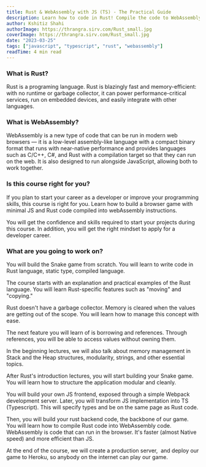 ```yaml
---
title: Rust & WebAssembly with JS (TS) - The Practical Guide
description: Learn how to code in Rust! Compile the code to WebAssembly, prepare JS/TS frontend and finish the course by creating the practical Snake game that can run in any browser.
author: Kshitiz Shahi
authorImage: https://thrangra.sirv.com/Rust_small.jpg
coverImage: https://thrangra.sirv.com/Rust_small.jpg
date: "2023-03-25"
tags: ["javascript", "typescript", "rust", "webassembly"]
readTime: 4 min read
---
```


### **What is Rust?**

Rust is a programing language. Rust is blazingly fast and memory-efficient: with no runtime or garbage collector, it can power performance-critical services, run on embedded devices, and easily integrate with other languages.

### **What is WebAssembly?**

WebAssembly is a new type of code that can be run in modern web browsers — it is a low-level assembly-like language with a compact binary format that runs with near-native performance and provides languages such as C/C++, C#, and Rust with a compilation target so that they can run on the web. It is also designed to run alongside JavaScript, allowing both to work together.

### **Is this course right for you?**

If you plan to start your career as a developer or improve your programming skills, this course is right for you. Learn how to build a browser game with minimal JS and Rust code compiled into webAssembly instructions.

You will get the confidence and skills required to start your projects during this course. In addition, you will get the right mindset to apply for a developer career.

### **What are you going to work on?**

You will build the Snake game from scratch. You will learn to write code in Rust language, static type, compiled language.

The course starts with an explanation and practical examples of the Rust language. You will learn Rust-specific features such as "moving" and "copying."

Rust doesn't have a garbage collector. Memory is cleared when the values are getting out of the scope. You will learn how to manage this concept with ease.

The next feature you will learn of is borrowing and references. Through references, you will be able to access values without owning them.

In the beginning lectures, we will also talk about memory management in Stack and the Heap structures, modularity, strings, and other essential topics.

After Rust's introduction lectures, you will start building your Snake game. You will learn how to structure the application modular and cleanly.

You will build your own JS frontend, exposed through a simple Webpack development server. Later, you will transform JS implementation into TS (Typescript). This will specify types and be on the same page as Rust code.

Then, you will build your rust backend code, the backbone of our game. You will learn how to compile Rust code into WebAssembly code. WebAssembly is code that can run in the browser. It's faster (almost Native speed) and more efficient than JS.

At the end of the course, we will create a production server,  and deploy our game to Heroku, so anybody on the internet can play our game.
